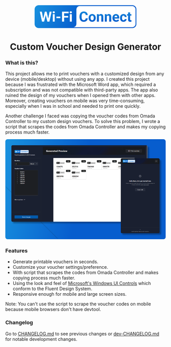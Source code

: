 <div align="center">
  <img src="https://raw.githubusercontent.com/MinecraftJohn/wifi-connect/c7b20d4265e91d601fb6f1e531d9c90a1ff9ae15/assets/svg/wifi-connect-logo.svg" height="72" alt="Wi-Fi Connect Logo"/>
  <h1>Custom Voucher Design Generator</h1>
</div>

### What is this?

This project allows me to print vouchers with a customized design from any device (mobile/desktop) without using any app. I created this project because I was frustrated with the Microsoft Word app, which required a subscription and was not compatible with third-party apps. The app also ruined the design of my vouchers when I opened them with other apps. Moreover, creating vouchers on mobile was very time-consuming, especially when I was in school and needed to print one quickly.

Another challenge I faced was copying the voucher codes from Omada Controller to my custom design vouchers. To solve this problem, I wrote a script that scrapes the codes from Omada Controller and makes my copying process much faster.

![Voucher Generator UI Preview](https://raw.githubusercontent.com/MinecraftJohn/MinecraftJohn/main/assets/other-repository/voucher-generator/voucher-generator-ui-preview.png)

### Features
- Generate printable vouchers in seconds.
- Customize your voucher settings/preference.
- With script that scrapes the codes from Omada Controller and makes copying process much faster.
- Using the look and feel of [Microsoft's Windows UI Controls](https://www.figma.com/community/file/1159947337437047524) which conform to the Fluent Design System.
- Responsive enough for mobile and large screen sizes.

Note: You can't use the script to scrape the voucher codes on mobile because mobile browsers don't have devtool.

### Changelog

Go to [CHANGELOG.md](https://github.com/MinecraftJohn/voucher-generator/blob/main/CHANGELOG.md) to see previous changes or [dev-CHANGELOG.md](https://github.com/MinecraftJohn/voucher-generator/blob/development/dev-CHANGELOG.md) for notable development changes.
